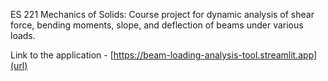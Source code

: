 ES 221 Mechanics of Solids: Course project for dynamic analysis of shear force, bending moments, slope, and deflection of beams under various loads.

Link to the application - [https://beam-loading-analysis-tool.streamlit.app](url)
